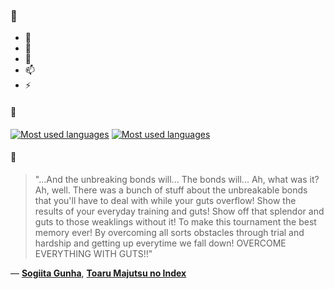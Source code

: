 ### 👋

- 🔭
- 🌱
- 💬
- 📫
- ⚡

#### 🧏

[![Most used languages](https://github-readme-stats-aynah.vercel.app/api/top-langs/?username=aynh&theme=solarized-dark&langs_count=6&layout=compact&hide_title=true)](https://github.com/anuraghazra/github-readme-stats#gh-dark-mode-only)
[![Most used languages](https://github-readme-stats-aynah.vercel.app/api/top-langs/?username=aynh&theme=solarized-light&langs_count=6&layout=compact&hide_title=true)](https://github.com/anuraghazra/github-readme-stats#gh-light-mode-only)

#### 💬

> "...And the unbreaking bonds will... The bonds will... Ah, what was it? Ah, well. There was a bunch of stuff about the unbreakable bonds that you'll have to deal with while your guts overflow! Show the results of your everyday training and guts! Show off that splendor and guts to those weaklings without it! To make this tournament the best memory ever! By overcoming all sorts obstacles through trial and hardship and getting up everytime we fall down! OVERCOME EVERYTHING WITH GUTS!!"

&mdash; [**Sogiita Gunha**](https://myanimelist.net/character.php?q=Sogiita%20Gunha&cat=character), [**Toaru Majutsu no Index**](https://myanimelist.net/search/all?q=Toaru%20Majutsu%20no%20Index&cat=all)
